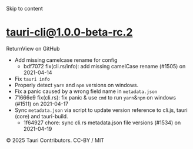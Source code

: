 Skip to content
# tauri-cli@1.0.0-beta-rc.2
ReturnView on GitHub
  * Add missing camelcase rename for config 
    * bdf7072 fix(cli.rs/info): add missing camelCase rename (#1505) on 2021-04-14
  * Fix `tauri info`
  * Properly detect `yarn` and `npm` versions on windows.
  * Fix a panic caused by a wrong field name in `metadata.json`
  * 71666e9 fix(cli.rs): fix panic & use `cmd` to run `yarn`&`npm` on windows (#1511) on 2021-04-17
  * Sync `metadata.json` via script to update version reference to cli.js, tauri (core) and tauri-build. 
    * 1f64927 chore: sync cli.rs metadata.json file versions (#1534) on 2021-04-19


© 2025 Tauri Contributors. CC-BY / MIT
